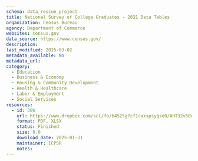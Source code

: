 ```yaml
---
schema: data_rescue_project 
title: National Survey of College Graduates - 2021 Data Tables
organization: Census Bureau
agency: Department of Commerce
websites: census.gov
data_source: https://www.census.gov/
description: 
last_modified: 2025-03-02
metadata_available: No
metadata_url: 
category:
  - Education 
  - Business & Economy 
  - Housing & Community Development 
  - Health & Healthcare 
  - Labor & Employment 
  - Social Services 
resources:
  - id: 306
    url: https://www.dropbox.com/scl/fo/b4525g7cf1caxspsyqse0/AHT32v5BowMGF9DcRQLze8c?rlkey=63i8kdxccbu41vcq2esze9dwi&dl=0
    format: PDF, XLSX
    status: Finished
    size: 0.0
    download_date: 2025-01-31
    maintainer: ICPSR
    notes: 
---
```

